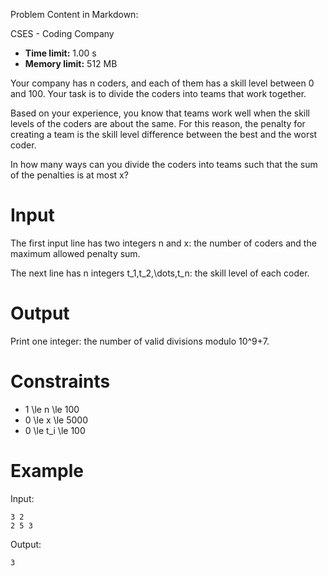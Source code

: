 Problem Content in Markdown:


CSES \- Coding Company




* **Time limit:** 1\.00 s
* **Memory limit:** 512 MB




Your company has n coders, and each of them has a skill level between 0 and 100. Your task is to divide the coders into teams that work together.


Based on your experience, you know that teams work well when the skill levels of the coders are about the same. For this reason, the penalty for creating a team is the skill level difference between the best and the worst coder.


In how many ways can you divide the coders into teams such that the sum of the penalties is at most x?


Input
=====


The first input line has two integers n and x: the number of coders and the maximum allowed penalty sum.


The next line has n integers t\_1,t\_2,\\dots,t\_n: the skill level of each coder.


Output
======


Print one integer: the number of valid divisions modulo 10^9\+7.


Constraints
===========


* 1 \\le n \\le 100
* 0 \\le x \\le 5000
* 0 \\le t\_i \\le 100


Example
=======


Input:



```
3 2
2 5 3

```

Output:



```
3

```
 
